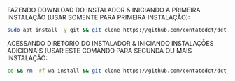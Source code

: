 FAZENDO DOWNLOAD DO INSTALADOR & INICIANDO A PRIMEIRA INSTALAÇÃO (USAR SOMENTE PARA PRIMEIRA INSTALAÇÃO):

```bash
sudo apt install -y git && git clone https://github.com/contatodct/dct_ticket_mkfull_install.git && sudo chmod -R 777 whaticket_install_v2 && cd whaticket_install_v2 && sudo ./install_primaria
```

ACESSANDO DIRETORIO DO INSTALADOR & INICIANDO INSTALAÇÕES ADICIONAIS (USAR ESTE COMANDO PARA SEGUNDA OU MAIS INSTALAÇÃO:
```bash
cd && rm -rf wa-install && git clone https://github.com/contatodct/dct_ticket_mkfull_install.git && sudo chmod -R 777 ./whaticket_install_v2 && cd ./whaticket_install_v2 && sudo ./install_instancia
```

